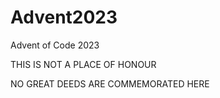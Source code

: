 # Advent2023
Advent of Code 2023

THIS IS NOT A PLACE OF HONOUR

NO GREAT DEEDS ARE COMMEMORATED HERE
